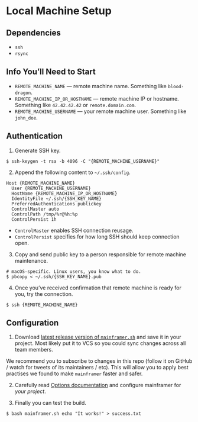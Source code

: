 # Local Machine Setup

## Dependencies

* `ssh`
* `rsync`

## Info You’ll Need to Start

* `REMOTE_MACHINE_NAME` — remote machine name. Something like `blood-dragon`.
* `REMOTE_MACHINE_IP_OR_HOSTNAME` — remote machine IP or hostname. Something like `42.42.42.42` or `remote.domain.com`.
* `REMOTE_MACHINE_USERNAME` — your remote machine user. Something like `john_doe`.

## Authentication

1. Generate SSH key.

  ```
  $ ssh-keygen -t rsa -b 4096 -C "{REMOTE_MACHINE_USERNAME}"
  ```

2. Append the following content to `~/.ssh/config`.

  ```config
  Host {REMOTE_MACHINE_NAME}
    User {REMOTE_MACHINE_USERNAME}
    HostName {REMOTE_MACHINE_IP_OR_HOSTNAME}
    IdentityFile ~/.ssh/{SSH_KEY_NAME}
    PreferredAuthentications publickey
    ControlMaster auto
    ControlPath /tmp/%r@%h:%p
    ControlPersist 1h
  ```

  * `ControlMaster` enables SSH connection reusage.
  * `ControlPersist` specifies for how long SSH should keep connection open.

3. Copy and send public key to a person responsible for remote machine maintenance.

  ```shell
  # macOS-specific. Linux users, you know what to do.
  $ pbcopy < ~/.ssh/{SSH_KEY_NAME}.pub
  ```

4. Once you’ve received confirmation that remote machine is ready for you, try the connection.

  ```
  $ ssh {REMOTE_MACHINE_NAME}
  ```

## Configuration

1. Download [latest release version of `mainframer.sh`](https://github.com/gojuno/mainframer/releases/latest) and save it in your project. Most likely put it to VCS so you could sync changes across all team members.

  We recommend you to subscribe to changes in this repo (follow it on GitHub / watch for tweets of its maintainers / etc). This will allow you to apply best practises we found to make `mainframer` faster and safer.

2. Carefully read [Options documentation](OPTIONS.md) and configure mainframer for *your project*.

3. Finally you can test the build.

  ```
  $ bash mainframer.sh echo "It works!" > success.txt
  ```
